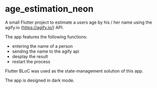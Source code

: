 # age_estimation_neon

A small Flutter project to estimate a users age by his / her name using the agify.io (https://agify.io/) API.

The app features the following functions:

* entering the name of a person
* sending the name to the agify api
* desplay the result
* restart the process

Flutter BLoC was used as the state-management solution of this app.

The app is designed in dark mode.
